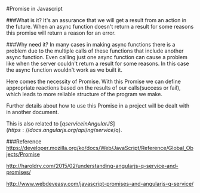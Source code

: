 #Promise in Javascript

###What is it?
It's an assurance that we will get a result from an action in the future. When an async
function doesn't return a result for some reasons this promise will return a reason
for an error.

###Why need it?
In many cases in making async functions there is a problem due to the multiple calls of
these functions that include another async function. Even calling just one async function
can cause a problem like when the server couldn't return a result for some reasons.
In this case the async function wouldn't work as we built it.

Here comes the necessity of Promise. With this Promise we can define appropriate
reactions based on the results of our calls(success or fail), which leads to
more reliable structure of the program we make.

Further details about how to use this Promise in a project will be dealt with in another document.

This is also related to [$q service in AngularJS](https://docs.angularjs.org/api/ng/service/$q).

###Reference
https://developer.mozilla.org/ko/docs/Web/JavaScript/Reference/Global_Objects/Promise

http://haroldrv.com/2015/02/understanding-angularjs-q-service-and-promises/

http://www.webdeveasy.com/javascript-promises-and-angularjs-q-service/
